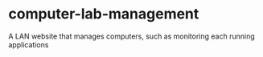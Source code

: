 # computer-lab-management
A LAN website that manages computers, such as monitoring each running applications

